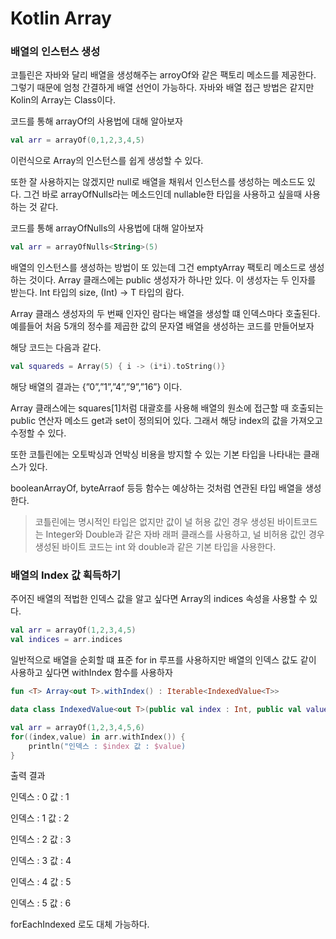 # Kotlin Array

### 배열의 인스턴스 생성

코틀린은 자바와 달리 배열을 생성해주는 arroyOf와 같은 팩토리 메소드를 제공한다. 그렇기 때문에 엄청 간결하게 배열 선언이 가능하다. 자바와 배열 접근 방법은 같지만 Kolin의 Array는 Class이다.

코드를 통해 arrayOf의 사용법에 대해 알아보자

```kotlin
val arr = arrayOf(0,1,2,3,4,5)
```

이런식으로 Array<Int>의 인스턴스를 쉽게 생성할 수 있다.

또한 잘 사용하지는 않겠지만 null로 배열을 채워서 인스턴스를 생성하는 메소드도 있다. 그건 바로 arrayOfNulls라는 메소드인데 nullable한 타입을 사용하고 싶을때 사용하는 것 같다. 

코드를 통해 arrayOfNulls의 사용법에 대해 알아보자

```kotlin
val arr = arrayOfNulls<String>(5)
```

배열의 인스턴스를 생성하는 방법이 또 있는데 그건 emptyArray 팩토리 메소드로 생성하는 것이다. Array 클래스에는 public 생성자가 하나만 있다. 이 생성자는 두 인자를 받는다. Int 타입의 size, (Int) → T 타입의 람다.

Array 클래스 생성자의 두 번째 인자인 람다는 배열을 생성할 떄 인덱스마다 호출된다. 예를들어 처음 5개의 정수를 제곱한 값의 문자열 배열을 생성하는 코드를 만들어보자

해당 코드는 다음과 같다.

```kotlin
val squareds = Array(5) { i -> (i*i).toString()}
```

해당 배열의 결과는 {”0”,”1”,”4”,”9”,”16”} 이다.

Array 클래스에는 squares[1]처럼 대괄호를 사용해 배열의 원소에 접근할 때 호출되는 public 연산자 메소드 get과 set이 정의되어 있다. 그래서 해당 index의 값을 가져오고 수정할 수 있다.

또한 코틀린에는 오토박싱과 언박싱 비용을 방지할 수 있는 기본 타입을 나타내는 클래스가 있다.

booleanArrayOf, byteArraof 등등 함수는 예상하는 것처럼 연관된 타입 배열을 생성한다.

> 코틀린에는 명시적인 타입은 없지만 값이 널 허용 값인 경우 생성된 바이트코드는 Integer와 Double과 같은 자바 래퍼 클래스를 사용하고, 널 비허용 값인 경우 생성된 바이트 코드는 int 와 double과 같은 기본 타입을 사용한다.
> 

### 배열의 Index 값 획득하기

주어진 배열의 적법한 인덱스 값을 알고 싶다면 Array의 indices 속성을 사용할 수 있다.

```kotlin
val arr = arrayOf(1,2,3,4,5)
val indices = arr.indices
```

일반적으로 배열을 순회할 떄 표준 for in 루프를 사용하지만 배열의 인덱스 값도 같이 사용하고 싶다면 withIndex 함수를 사용하자

```kotlin
fun <T> Array<out T>.withIndex() : Iterable<IndexedValue<T>>

data class IndexedValue<out T>(public val index : Int, public val value : T)
```

```kotlin
val arr = arrayOf(1,2,3,4,5,6)
for((index,value) in arr.withIndex()) {
	println("인덱스 : $index 값 : $value)
}
```

출력 결과

인덱스 :  0 값 : 1

인덱스 :  1 값 : 2

인덱스 :  2 값 : 3

인덱스 :  3 값 : 4

인덱스 :  4 값 : 5

인덱스 :  5 값 : 6

forEachIndexed 로도 대체 가능하다.